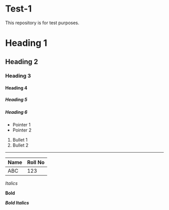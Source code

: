 # Test-1
This repository is for test purposes.

# Heading 1

## Heading 2

### Heading 3

#### Heading 4

##### Heading 5
 
##### Heading 6


*   Pointer 1
*   Pointer 2

1.  Bullet 1
2.  Bullet 2

---------

|  Name  |   Roll No  |
|--------|------------|
|  ABC   |     123    |


*Italics*

**Bold**


***Bold Italics***
